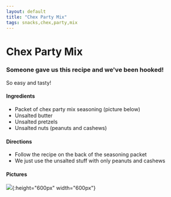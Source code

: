 ```yaml
---
layout: default
title: "Chex Party Mix"
tags: snacks,chex,party,mix
---
```

# Chex Party Mix

### Someone gave us this recipe and we've been hooked!
So easy and tasty!

#### Ingredients
- Packet of chex party mix seasoning (picture below)
- Unsalted butter
- Unsalted pretzels
- Unsalted nuts (peanuts and cashews)

#### Directions
- Follow the recipe on the back of the seasoning packet
- We just use the unsalted stuff with only peanuts and cashews

#### Pictures
![]({{site.github.url}}/Snacks/Images/chexpartymix.jpeg){:height="600px" width="600px"}
